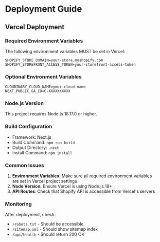 # Deployment Guide

## Vercel Deployment

### Required Environment Variables

The following environment variables MUST be set in Vercel:

```
SHOPIFY_STORE_DOMAIN=your-store.myshopify.com
SHOPIFY_STOREFRONT_ACCESS_TOKEN=your-storefront-access-token
```

### Optional Environment Variables

```
CLOUDINARY_CLOUD_NAME=your-cloud-name
NEXT_PUBLIC_GA_ID=G-XXXXXXXXXX
```

### Node.js Version

This project requires Node.js 18.17.0 or higher.

### Build Configuration

- Framework: Next.js
- Build Command: `npm run build`
- Output Directory: `.next`
- Install Command: `npm install`

### Common Issues

1. **Environment Variables**: Make sure all required environment variables are set in Vercel project settings
2. **Node Version**: Ensure Vercel is using Node.js 18+
3. **API Routes**: Check that Shopify API is accessible from Vercel's servers

### Monitoring

After deployment, check:
- `/robots.txt` - Should be accessible
- `/sitemap.xml` - Should show sitemap index
- `/api/health` - Should return 200 OK